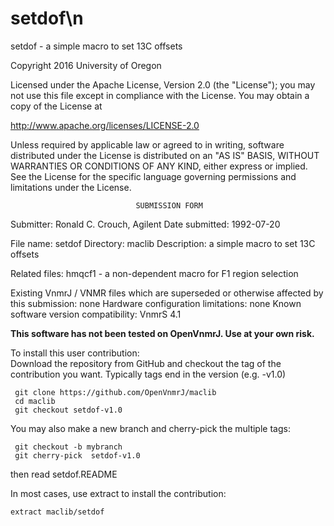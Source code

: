 # setdof\n
 setdof - a simple macro to set 13C offsets

 Copyright 2016 University of Oregon

 Licensed under the Apache License, Version 2.0 (the "License");
 you may not use this file except in compliance with the License.
 You may obtain a copy of the License at

   http://www.apache.org/licenses/LICENSE-2.0

 Unless required by applicable law or agreed to in writing, software
 distributed under the License is distributed on an "AS IS" BASIS,
 WITHOUT WARRANTIES OR CONDITIONS OF ANY KIND, either express or implied.
 See the License for the specific language governing permissions and
 limitations under the License.

                                SUBMISSION FORM

Submitter:      Ronald C. Crouch, Agilent
Date submitted: 1992-07-20

File name:      setdof
Directory:      maclib
Description:    a simple macro to set 13C offsets

Related files:  hmqcf1 - a non-dependent macro for F1 region selection

Existing VnmrJ / VNMR files which are superseded or
otherwise affected by this submission:  none
Hardware configuration limitations:     none
Known software version compatibility:   VnmrS 4.1

**This software has not been tested on OpenVnmrJ. Use at your own risk.**

To install this user contribution:  
Download the repository from GitHub and checkout the tag of the contribution you want.
Typically tags end in the version (e.g. -v1.0)

     git clone https://github.com/OpenVnmrJ/maclib  
     cd maclib  
     git checkout setdof-v1.0


You may also make a new branch and cherry-pick the multiple tags:  

     git checkout -b mybranch
     git cherry-pick  setdof-v1.0

then read setdof.README   

In most cases, use extract to install the contribution:  

    extract maclib/setdof